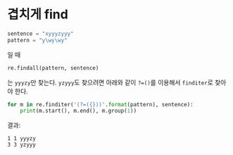 # 겹치게 find
```python
sentence = "xyyyzyyy"
pattern = "y\wy\wy"
```
일 때
```python
re.findall(pattern, sentence)
```
는 `yyyzy`만 찾는다.
`yzyyy`도 찾으려면 아래와 같이 `?=()`를 이용해서 `finditer`로 찾아야 한다.
```python
for m in re.finditer('(?=({}))'.format(pattern), sentence):
    print(m.start(), m.end(), m.group(1))
```
결과:
```
1 1 yyyzy
3 3 yzyyy
```
